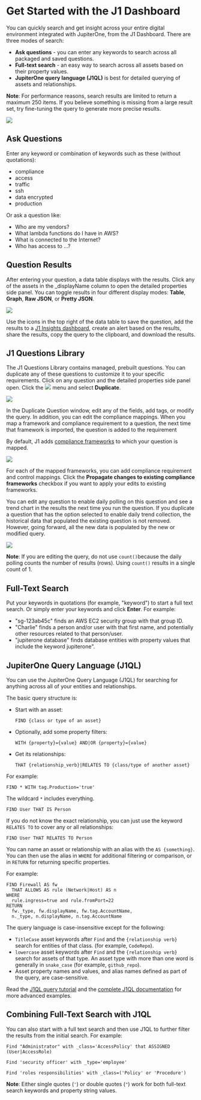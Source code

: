 # Get Started with the J1 Dashboard

You can quickly search and get insight across your entire digital environment integrated with JupiterOne, from the J1 Dashboard. There are three modes of search:

- **Ask questions** - you can enter any keywords to search across all packaged and saved questions. 
- **Full-text search** - an easy way to search across all assets based on their property values.
- **JupiterOne query language (J1QL)** is best for detailed querying of assets and relationships. 

**Note**: For performance reasons, search results are limited to return a maximum 250 items. If you believe something is missing from a large result set, try fine-tuning the query to generate more precise results.



![](../assets/search-home.png)



## Ask Questions

Enter any keyword or combination of keywords such as these (without quotations):

- compliance
- access
- traffic
- ssh
- data encrypted
- production

Or ask a question like:

- Who are my vendors?
- What lambda functions do I have in AWS?
- What is connected to the Internet?
- Who has access to ...?

## Question Results

After entering your question, a data table displays with the results. Click any of the assets in the _displayName column to open the detailed properties side panel. You can toggle results in four different display modes: **Table**, **Graph**, **Raw JSON**, or **Pretty JSON**.


![](../assets/questions-data-table.png) 



Use the icons in the top right of the data table to save the question, add the results to a [J1 Insights dashboard](../compliance_and-reporting/insights-dashboards.md), create an alert based on the results, share the results, copy the query to the clipboard, and download the results.

## J1 Questions Library

The J1 Questions Library contains managed, prebuilt questions. You can duplicate any of these questions to customize it to your specific requirements. Click on any question and the detailed properties side panel open. Click the ![](../assets/icons/assets-more.png) menu and select **Duplicate**.


![](../assets/questions-library-duplicate.png)  



In the Duplicate Question window, edit any of the fields, add tags, or modify the query. In addition, you can edit the compliance mappings. When you map a framework and compliance requirement to a question, the next time that framework is imported, the question is added to the requirement

By default, J1 adds [compliance frameworks](../compliance_and-reporting/compliance-import.md) to which your question is mapped. 

![](../assets/questions-duplicate.png) 



For each of the mapped frameworks, you can add compliance requirement and control mappings. Click the **Propagate changes to existing compliance frameworks** checkbox if you want to apply your edits to existing frameworks. 

You can edit any question to enable daily polling on this question and see a trend chart in the results the next time you run the question. If you duplicate a question that has the option selected to enable daily trend collection, the historical data that populated the existing question is not removed. However, going forward, all the new data is populated by the new or modified query. 



![](../assets/time-trend-chart.png) 



**Note**: If you are editing the query, do not use `count()`because the daily polling counts the number of results (rows). Using `count()` results in a single count of 1. 

## Full-Text Search

Put your keywords in quotations (for example, "keyword") to start a full text search. Or simply enter your keywords and click **Enter**. For example:

- "sg-123ab45c" finds an AWS EC2 security group with that group ID.
- "Charlie" finds a person and/or user with that first name, and potentially other resources related to that person/user.
- "jupiterone database" finds database entities with property values that include the keyword jupiterone".

## JupiterOne Query Language (J1QL)

You can use the JupiterOne Query Language (J1QL) for searching for anything across all of your entities and relationships.

The basic query structure is:

- Start with an asset:

  `FIND {class or type of an asset}`

- Optionally, add some property filters:

  `WITH {property}={value} AND|OR {property}={value}`

- Get its relationships:

  `THAT {relationship_verb}|RELATES TO {class/type of another asset}`

For example:

```j1ql
FIND * WITH tag.Production='true'
```

The wildcard `*` includes everything.

```j1ql
FIND User THAT IS Person
```

If you do not know the exact relationship, you can just use the keyword `RELATES TO` to cover any or all relationships:

```j1ql
FIND User THAT RELATES TO Person
```

You can name an asset or relationship with an alias with the `AS {something}`. You can then use the alias in `WHERE` for additional filtering or comparison, or in `RETURN` for returning specific properties.

For example:

```j1ql
FIND Firewall AS fw
  THAT ALLOWS AS rule (Network|Host) AS n
WHERE
  rule.ingress=true and rule.fromPort=22
RETURN
  fw._type, fw.displayName, fw.tag.AccountName,
  n._type, n.displayName, n.tag.AccountName
```

The query language is case-insensitive except for the following: 

- `TitleCase` asset keywords after `Find` and the `{relationship verb}`  search for entities of that class. (for example, `CodeRepo`).
- `lowercase` asset keywords after `Find` and the `{relationship verb}`  search for assets of that type. An asset type with more than one word is generally in `snake_case` (for example, `github_repo`).
- Asset property names and values, and alias names defined as part of the query, are case-sensitive. 

Read the [J1QL query tutorial](../jupiterOne-query-language_(J1QL)/tutorial-j1ql.md) and the [complete J1QL documentation](../jupiterOne-query-language_(J1QL)/jupiterOne-query-language.md) for more advanced examples.

## Combining Full-Text Search with J1QL

You can also start with a full text search and then use J1QL to further filter the results from the initial search. For example:

```j1ql
Find "Administrator" with _class='AccessPolicy' that ASSIGNED (User|AccessRole)
```

```j1ql
Find 'security officer' with _type='employee'
```

```j1ql
Find 'roles responsibilities' with _class=('Policy' or 'Procedure')
```

**Note**: Either single quotes (`'`) or double quotes (`"`) work for both full-text search keywords and property string values.
